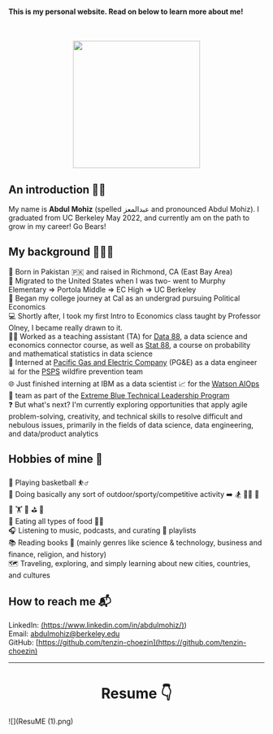 #### This is my personal website. Read on below to learn more about me!
<br/>

<p align="center">
  <img src="IMG_3756 (1).png" width="250"/>
</p>


## An introduction 🤝🏼
My name is **Abdul Mohiz** (spelled عبدالمعز and pronounced Abdul Mohiz). I graduated from UC Berkeley May 2022, and currently am on the path to grow in my career! Go Bears!  


## My background 💁🏻‍♂️
🌁 Born in Pakistan 🇵🇰 and raised in Richmond, CA (East Bay Area)  
🧳 Migrated to the United States when I was two- went to Murphy Elementary => Portola Middle => EC High => UC Berkeley  
🐻 Began my college journey at Cal as an undergrad pursuing Political Economics   
💻 Shortly after, I took my first Intro to Economics class taught by Professor Olney, I became really drawn to it.     
🧑‍🏫 Worked as a teaching assistant (TA) for [Data 88](https://data-88e.github.io/fa20/), a data science and economics connector course, as well as [Stat 88](http://stat88.org/), a course on probability and mathematical statistics in data science      
🔋 Interned at [Pacific Gas and Electric Company](https://www.pge.com/) (PG&E) as a data engineer 📊 for the [PSPS](https://www.pge.com/en_US/residential/outages/public-safety-power-shuttoff/learn-about-psps.page) wildfire prevention team     
🌐 Just finished interning at IBM as a data scientist 📈 for the [Watson AIOps](https://www.ibm.com/cloud/cloud-pak-for-watson-aiops) 🤖 team as part of the [Extreme Blue Technical Leadership Program](https://www.ibm.com/employment/extremeblue/)  
❓ But what's next? I'm currently exploring opportunities that apply agile problem-solving, creativity, and technical skills to resolve difficult and nebulous issues, primarily in the fields of data science, data engineering, and data/product analytics     


## Hobbies of mine 🙈
🏀 Playing basketball ⛹️‍♂️       
🎽 Doing basically any sort of outdoor/sporty/competitive activity ➡️ 🏂 🏊‍♂️ 🏓 🚴 🏋️ 🚣‍ ⛳ 🎱            
🍳 Eating all types of food 👨‍🍳     
🎧 Listening to music, podcasts, and curating 🔀 playlists      
📚 Reading books 🔖 (mainly genres like science & technology, business and finance, religion, and history)          
🗺️ Traveling, exploring, and simply learning about new cities, countries, and cultures    


## How to reach me 📬
LinkedIn: [(https://www.linkedin.com/in/abdulmohiz/)](https://www.linkedin.com/in/abdulmohiz/))      
Email: [abdulmohiz@berkeley.edu](abdulmohiz.berkeley.edu)  
GitHub: [https://github.com/tenzin-choezin](https://github.com/tenzin-choezin)


-------------------
<h1 align="center">Resume 👇</h1>

![](ResuME (1).png)


